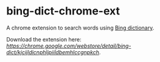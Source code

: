 bing-dict-chrome-ext
====================

A chrome extension to search words using <a href="http://cn.bing.com/dict/" target="_blank">Bing dictionary</a>.


Download the extension here:
*https://chrome.google.com/webstore/detail/bing-dict/kjcijldicnphljpiildbemhlccgnpkch*.

